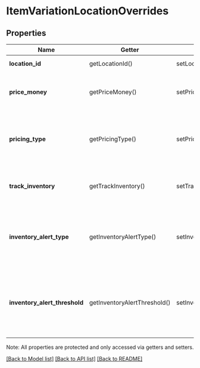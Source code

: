 # ItemVariationLocationOverrides

## Properties
Name | Getter | Setter | Type | Description | Notes
------------ | ------------- | ------------- | ------------- | ------------- | -------------
**location_id** | getLocationId() | setLocationId($value) | **string** | The ID of the [location][#type-location]. | [optional] 
**price_money** | getPriceMoney() | setPriceMoney($value) | [**\SquareConnect\Model\Money**](Money.md) | The price of the [CatalogItemVariation](#type-catalogitemvariation) at the given [location][#type-location], or blank for variable pricing. | [optional] 
**pricing_type** | getPricingType() | setPricingType($value) | **string** | The pricing type (fixed or variable) for the [CatalogItemVariation](#type-catalogitemvariation) at the given [location][#type-location]. See [CatalogPricingType](#type-catalogpricingtype) for all possible values. | [optional] 
**track_inventory** | getTrackInventory() | setTrackInventory($value) | **bool** | If &#x60;true&#x60;, inventory tracking is active for the [CatalogItemVariation](#type-catalogitemvariation) at this [location][#type-location]. | [optional] 
**inventory_alert_type** | getInventoryAlertType() | setInventoryAlertType($value) | **string** | Indicates whether the [CatalogItemVariation](#type-catalogitemvariation) displays an alert when its inventory quantity is less than or equal to its &#x60;inventory_alert_threshold&#x60;. See [InventoryAlertType](#type-inventoryalerttype) for all possible values. | [optional] 
**inventory_alert_threshold** | getInventoryAlertThreshold() | setInventoryAlertThreshold($value) | **int** | If the inventory quantity for the variation is less than or equal to this value and &#x60;inventory_alert_type&#x60; is &#x60;LOW_QUANTITY&#x60;, the variation displays an alert in the merchant dashboard.  This value is always an integer. | [optional] 

Note: All properties are protected and only accessed via getters and setters.

[[Back to Model list]](../../README.md#documentation-for-models) [[Back to API list]](../../README.md#documentation-for-api-endpoints) [[Back to README]](../../README.md)

